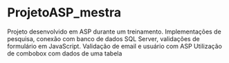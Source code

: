 # ProjetoASP_mestra
Projeto desenvolvido em ASP durante um treinamento. 
Implementações de pesquisa, conexão com banco de dados SQL Server, validações de formulário em JavaScript. 
Validação de email e usuário com ASP
Utilização de combobox com dados de uma tabela
